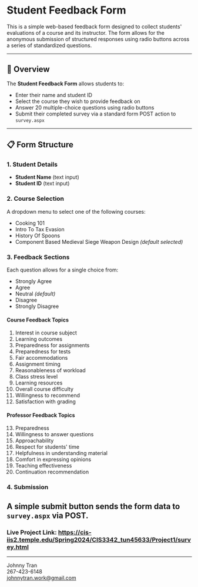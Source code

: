 # Student Feedback Form

This is a simple web-based feedback form designed to collect students' evaluations of a course and its instructor. The form allows for the anonymous submission of structured responses using radio buttons across a series of standardized questions.

---

## 📝 Overview

The **Student Feedback Form** allows students to:

- Enter their name and student ID  
- Select the course they wish to provide feedback on  
- Answer 20 multiple-choice questions using radio buttons  
- Submit their completed survey via a standard form POST action to `survey.aspx`

---

## 📋 Form Structure

### 1. Student Details

- **Student Name** (text input)  
- **Student ID** (text input)

### 2. Course Selection

A dropdown menu to select one of the following courses:

- Cooking 101  
- Intro To Tax Evasion  
- History Of Spoons  
- Component Based Medieval Siege Weapon Design *(default selected)*

### 3. Feedback Sections

Each question allows for a single choice from:

- Strongly Agree  
- Agree  
- Neutral *(default)*  
- Disagree  
- Strongly Disagree  

#### Course Feedback Topics

1. Interest in course subject  
2. Learning outcomes  
3. Preparedness for assignments  
4. Preparedness for tests  
5. Fair accommodations  
6. Assignment timing  
7. Reasonableness of workload  
8. Class stress level  
9. Learning resources  
10. Overall course difficulty  
11. Willingness to recommend  
12. Satisfaction with grading  

#### Professor Feedback Topics

13. Preparedness  
14. Willingness to answer questions  
15. Approachability  
16. Respect for students' time  
17. Helpfulness in understanding material  
18. Comfort in expressing opinions  
19. Teaching effectiveness  
20. Continuation recommendation  

### 4. Submission

A simple submit button sends the form data to `survey.aspx` via POST.
---

### Live Project Link: https://cis-iis2.temple.edu/Spring2024/CIS3342_tun45633/Project1/survey.html

---

Johnny Tran <br>
267-423-6148 <br>
johnnytran.work@gmail.com

